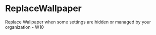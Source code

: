# ReplaceWallpaper
Replace Wallpaper when some settings are hidden or managed by your organization - W10
